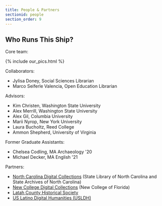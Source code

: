 ```yaml
---
title: People & Partners
sectionid: people
section_order: 9
---
```

## Who Runs This Ship? 

Core team:

{% include our_pics.html %}

Collaborators: 

- Jylisa Doney, Social Sciences Librarian
- Marco Seiferle Valencia, Open Education Librarian

Advisors: 

- Kim Christen, Washington State University
- Alex Merrill, Washington State University
- Alex Gil, Columbia University
- Marii Nyrop, New York University
- Laura Bucholtz, Reed College
- Ammon Shepherd, University of Virginia

Former Graduate Assistants:

- Chelsea Codling, MA Archaeology '20
- Michael Decker, MA English '21

Partners: 

- [North Carolina Digital Collections](http://digital.ncdcr.gov/) (State Library of North Carolina and State Archives of North Carolina)
- [New College Digital Collections](https://dss.ncf.edu/digitalcollections/) (New College of Florida)
- [Latah County Historical Society](https://www.latahcountyhistoricalsociety.org/)
- [US Latino Digital Humanities (USLDH)](https://artepublicopress.com/digital-humanities/)